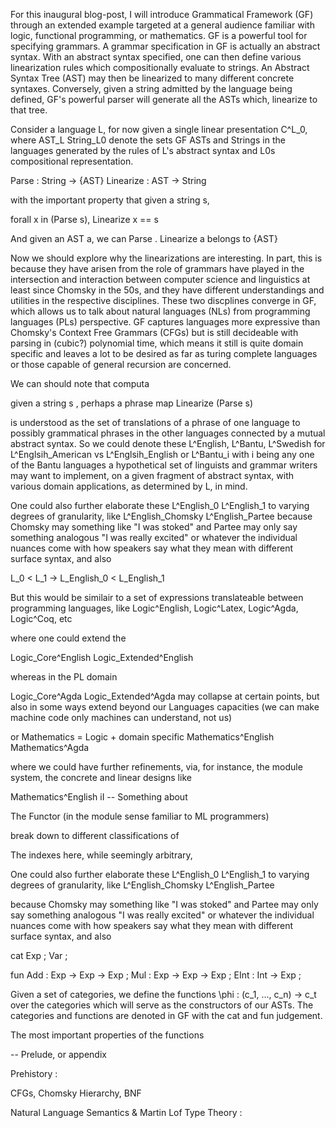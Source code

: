 
For this inaugural blog-post, I will introduce Grammatical Framework (GF)
through an extended example targeted at a general audience familiar with logic,
functional programming, or mathematics. GF is a powerful tool for specifying
grammars. A grammar specification in GF is actually an abstract syntax. With an
abstract syntax specified, one can then define various linearization rules
which compositionally evaluate to strings. An Abstract Syntax Tree (AST) may
then be linearized to many different concrete syntaxes.  Conversely, given a
string admitted by the language being defined, GF's powerful parser will
generate all the ASTs which, linearize to that tree.

Consider a language L, for now given a single linear presentation C^L_0, where AST_L String_L0 denote the sets GF ASTs and Strings in the languages generated by the rules of L's abstract syntax and L0s compositional representation.

  Parse : String -> {AST}
  Linearize : AST -> String

with the important property that given a string s,

  forall x in (Parse s), Linearize x == s

And given an AST a, we can 
  Parse . Linearize a belongs to {AST}


Now we should explore why the linearizations are interesting. In part, this is
because they have arisen from the role of grammars have played in the
intersection and interaction between computer science and linguistics at least
since Chomsky in the 50s, and they have different understandings and utilities
in the respective disciplines. These two discplines converge in GF, which
allows us to talk about natural languages (NLs) from programming languages
(PLs) perspective. GF captures languages more expressive than Chomsky's Context
Free Grammars (CFGs) but is still decideable with parsing in (cubic?)
polynomial time, which means it still is quite domain specific and leaves a lot
to be desired as far as turing complete languages or those capable of general
recursion are concerned.

We can should note that computa

  given a string s , perhaps a phrase 
  map Linearize (Parse s)
  
is understood as the set of translations of a phrase of one language to
possibly grammatical phrases in the other languages connected by a mutual
abstract syntax. So we could denote these L^English, L^Bantu, L^Swedish for
L^Englsih_American vs L^Englsih_English or L^Bantu_i with i being any one of
the Bantu languages a hypothetical set of linguists and grammar writers may
want to implement, on a given fragment of abstract syntax, with various domain
applications, as determined by L, in mind.

  One could also further elaborate these L^English_0 L^English_1 to varying degrees of granularity, like L^English_Chomsky L^English_Partee 
  because Chomsky may something like "I was stoked" and Partee may only say something analogous "I was really excited" or whatever the individual nuances come with how speakers say what they mean with different surface syntax, and also 

  L_0 < L_1 -> L_English_0 < L_English_1

But this would be similair to a set of expressions translateable between programming languages,
like Logic^English, Logic^Latex, Logic^Agda, Logic^Coq, etc



where one could extend the 

Logic_Core^English 
Logic_Extended^English 

whereas in the PL domain 

Logic_Core^Agda Logic_Extended^Agda may collapse at certain points, but also in
some ways extend beyond our Languages capacities (we can make machine code only
machines can understand, not us)

or Mathematics = Logic + domain specific Mathematics^English Mathematics^Agda

where we could have further refinements, via, for instance, the module system, the concrete and linear designs like 

Mathematics^English
iI
-- Something about 

  The Functor (in the module sense familiar to ML programmers) 

  break down to different classifications of 

  The indexes here, while seemingly arbitrary, 

  One could also further elaborate these L^English_0 L^English_1 to varying degrees of granularity, like L^English_Chomsky L^English_Partee 

  because Chomsky may something like "I was stoked" and Partee may only say something analogous "I was really excited" or whatever the individual nuances come with how speakers say what they mean with different surface syntax, and also 






cat
  Exp ; Var ;

fun
  Add  : Exp -> Exp -> Exp ;
  Mul  : Exp -> Exp -> Exp ;
  EInt : Int -> Exp ;

Given a set of categories,  we define the functions \phi : (c_1, ..., c_n) -> c_t over the categories which will serve as the constructors of our ASTs. The categories and functions are denoted in GF with the cat and fun judgement.

The most important properties of the functions 



-- Prelude, or appendix

Prehistory : 

CFGs, Chomsky Hierarchy, BNF 

Natural Language Semantics & Martin Lof Type Theory : 



